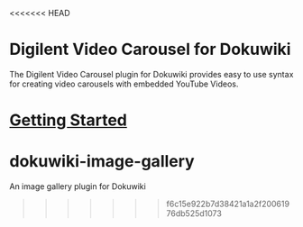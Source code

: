 <<<<<<< HEAD
#  Digilent Video Carousel for Dokuwiki
The Digilent Video Carousel plugin for Dokuwiki provides easy to use syntax for creating video carousels with embedded YouTube Videos.

[Getting Started](http://52.22.155.229/software/dokuwiki/plugins/digilent-video-carousel "Digilent Video Carousel for Dokuwiki")
=======
# dokuwiki-image-gallery
An image gallery plugin for Dokuwiki
>>>>>>> f6c15e922b7d38421a1a2f20061976db525d1073
